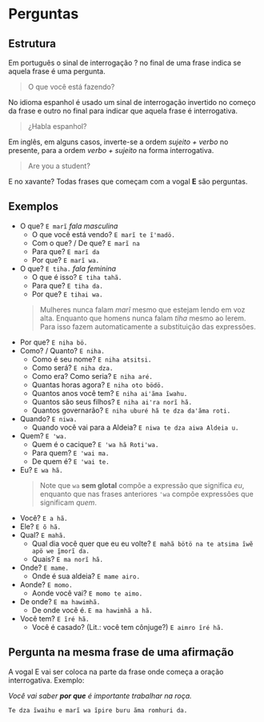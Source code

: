 # Perguntas

## Estrutura

Em português o sinal de interrogação ? no final de uma frase indica se aquela frase é uma pergunta.
> O que você está fazendo?

No idioma espanhol é usado um sinal de interrogação invertido no começo da frase e outro no final para indicar que aquela frase é interrogativa.
> ¿Habla espanhol?

Em inglês, em alguns casos, inverte-se a ordem *sujeito + verbo* no presente, para a ordem *verbo + sujeito* na forma interrogativa.
> Are you a student?

E no xavante? Todas frases que começam com a vogal **E** são perguntas.

## Exemplos

- O que? `E marĩ` *fala masculina*
  - O que você está vendo? `E marĩ te ĩꞌmadö.`
  - Com o que? / De que? `E marĩ na`
  - Para que? `E marĩ da`
  - Por que? `E marĩ wa.`  
- O que? `E tiha.` *fala feminina*
  - O que é isso? `E tiha tahã.`
  - Para que? `E tiha da.`
  - Por que? `E tihai wa.`
  > Mulheres nunca falam *marĩ* mesmo que estejam lendo em voz alta. Enquanto que homens nunca falam *tiha* mesmo ao lerem. Para isso fazem automaticamente a substituição das expressões.
- Por que? `E niha bö.`
- Como? / Quanto? `E niha.`
  - Como é seu nome? `E niha atsitsi.`
  - Como será? `E niha dza.`
  - Como era? Como seria? `E niha aré.`
  - Quantas horas agora? `E niha oto bödö.`
  - Quantos anos você tem? `E niha aiꞌãma ĩwahu.`
  - Quantos são seus filhos? `E niha aiꞌra norĩ hã.`
  - Quantos governarão? `E niha uburé hã te dza daꞌãma roti.`
- Quando? `E niwa.`
  - Quando você vai para a Aldeia? `E niwa te dza aiwa Aldeia u.`
- Quem? `E ꞌwa.`
  - Quem é o cacique? `E ꞌwa hã Rotiꞌwa.`
  - Para quem? `E ꞌwai ma.`
  - De quem é? `E ꞌwai te.`
- Eu? `E wa hã.`
  > Note que `wa` **sem glotal** compõe a expressão que significa *eu*, enquanto que nas frases anteriores `ꞌwa` compõe expressões que significam *quem*.
- Você? `E a hã.`
- Ele? `E õ hã.`
- Qual? `E mahã.`
  - Qual dia você quer que eu eu volte? `E mahã bötö na te atsima ĩwẽ apö we ĩ̱morĩ da.`
  - Quais? `E ma norĩ hã.`
- Onde? `E mame.`
  - Onde é sua aldeia? `E mame airo.`
- Aonde? `E momo.`
  - Aonde você vai? `E momo te aimo.`
- De onde? `E ma hawimhã.`
  - De onde você é. `E ma hawimhã a hã.`
- Você tem? `E ĩré hã.`
  - Você é casado? (Lit.: você tem cônjuge?) `E aimro ĩré hã.`

## Pergunta na mesma frase de uma afirmação

A vogal E vai ser coloca na parte da frase onde começa a oração interrogativa. Exemplo:

*Você vai saber **por que** é importante trabalhar na roça.*

`Te dza ĩwaihu e marĩ wa ĩpire buru ãma romhuri da.`
